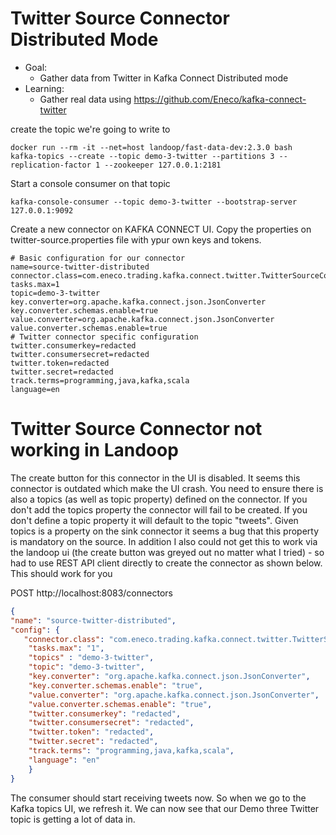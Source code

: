 # Twitter Source Connector Distributed Mode
- Goal:
    - Gather data from Twitter in Kafka Connect Distributed mode
-   Learning: 
    - Gather real data using https://github.com/Eneco/kafka-connect-twitter 


create the topic we're going to write to
```
docker run --rm -it --net=host landoop/fast-data-dev:2.3.0 bash
kafka-topics --create --topic demo-3-twitter --partitions 3 --replication-factor 1 --zookeeper 127.0.0.1:2181
```
Start a console consumer on that topic
```
kafka-console-consumer --topic demo-3-twitter --bootstrap-server 127.0.0.1:9092
```
Create a new connector on KAFKA CONNECT UI. Copy the properties on twitter-source.properties file with ypur own keys and tokens. 

```properties
# Basic configuration for our connector
name=source-twitter-distributed
connector.class=com.eneco.trading.kafka.connect.twitter.TwitterSourceConnector
tasks.max=1
topic=demo-3-twitter
key.converter=org.apache.kafka.connect.json.JsonConverter
key.converter.schemas.enable=true
value.converter=org.apache.kafka.connect.json.JsonConverter
value.converter.schemas.enable=true
# Twitter connector specific configuration
twitter.consumerkey=redacted
twitter.consumersecret=redacted
twitter.token=redacted
twitter.secret=redacted
track.terms=programming,java,kafka,scala
language=en
```
# Twitter Source Connector not working in Landoop
The create button for this connector in the UI is disabled. It seems this connector is outdated which make the UI crash. You need to ensure there is also a topics (as well as topic property) defined on the connector. If you don't add the topics property the connector will fail to be created. If you don't define a topic property it will default to the topic "tweets". Given topics is a property on the sink connector it seems a bug that this property is mandatory on the source. In addition I also could not get this to work via the landoop ui (the create button was greyed out no matter what I tried) - so had to use REST API client directly to create the connector as shown below. This should work for you 

 POST http://localhost:8083/connectors 

```json
{
"name": "source-twitter-distributed",
"config": {
   "connector.class": "com.eneco.trading.kafka.connect.twitter.TwitterSourceConnector",
    "tasks.max": "1",
    "topics" : "demo-3-twitter",
    "topic": "demo-3-twitter",
    "key.converter": "org.apache.kafka.connect.json.JsonConverter",
    "key.converter.schemas.enable": "true",
    "value.converter": "org.apache.kafka.connect.json.JsonConverter",
    "value.converter.schemas.enable": "true",
    "twitter.consumerkey": "redacted",
    "twitter.consumersecret": "redacted",
    "twitter.token": "redacted",
    "twitter.secret": "redacted",
    "track.terms": "programming,java,kafka,scala",
    "language": "en"
    }
}
```
The consumer should start receiving tweets now. So when we go to the Kafka topics UI, we refresh it. We can now see that our Demo three Twitter topic is getting a lot of data in.
